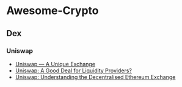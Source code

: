 # Awesome-Crypto

## Dex

### Uniswap

* [Uniswap — A Unique Exchange](https://medium.com/scalar-capital/uniswap-a-unique-exchange-f4ef44f807bf)
* [Uniswap: A Good Deal for Liquidity Providers?](https://pintail.medium.com/uniswap-a-good-deal-for-liquidity-providers-104c0b6816f2)
* [Uniswap: Understanding the Decentralised Ethereum Exchange](https://medium.com/block-journal/uniswap-understanding-the-decentralised-ethereum-exchange-5ee5d7878996)



